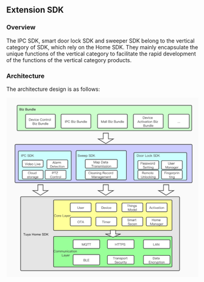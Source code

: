 ## Extension SDK

### Overview

The IPC SDK, smart door lock SDK and sweeper SDK belong to the vertical category of SDK, which rely on the Home SDK. They mainly encapsulate the unique functions of the vertical category to facilitate the rapid development of the functions of the vertical category products.

### Architecture

The architecture design is as follows:

<img src="./images/Integrated.jpg" alt="Architecture" style="zoom:60%;" />